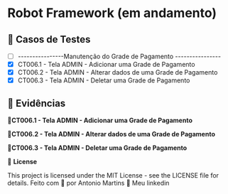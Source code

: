 # Robot Framework (em andamento)

## 🔖 Casos de Testes
- [ ] ----------------Manutenção do Grade de Pagamento ----------------
- [X] CT006.1 - Tela ADMIN - Adicionar uma Grade de Pagamento
- [X] CT006.2 - Tela ADMIN - Alterar dados de uma Grade de Pagamento
- [X] CT006.3 - Tela ADMIN - Deletar uma Grade de Pagamento

## 🚀 Evidências
🚀**CT006.1 - Tela ADMIN - Adicionar uma Grade de Pagamento**

🚀**CT006.2 - Tela ADMIN - Alterar dados de uma Grade de Pagamento**

🚀**CT006.3 - Tela ADMIN - Deletar uma Grade de Pagamento**

📝 **License**

This project is licensed under the MIT License - see the LICENSE file for details.
Feito com 💜  por Antonio Martins 👋   Meu linkedin





